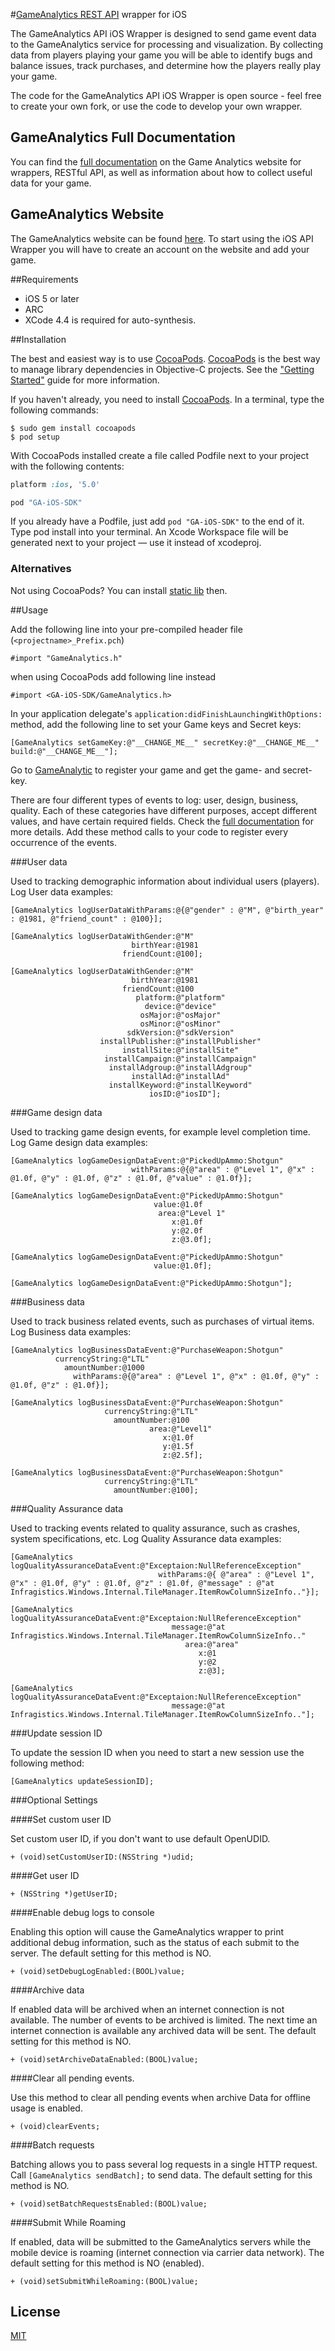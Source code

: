 #[GameAnalytics REST API](http://support.gameanalytics.com/forums/21598176-The-REST-API) wrapper for iOS


The GameAnalytics API iOS Wrapper is designed to send game event data to the GameAnalytics service for processing and visualization. By collecting data from players playing your game you will be able to identify bugs and balance issues, track purchases, and determine how the players really play your game.

The code for the GameAnalytics API iOS Wrapper is open source - feel free to create your own fork, or use the code to develop your own wrapper.

## GameAnalytics Full Documentation

You can find the [full documentation](http://support.gameanalytics.com/forums) on the Game Analytics website for wrappers, RESTful API, as well as information about how to collect useful data for your game.

## GameAnalytics Website

The GameAnalytics website can be found [here](http://www.gameanalytics.com/).
To start using the iOS API Wrapper you will have to create an account on the website and add your game.


##Requirements

- iOS 5 or later
- ARC
- XCode 4.4 is required for auto-synthesis.

##Installation

The best and easiest way is to use [CocoaPods](http://cocoapods.org).
[CocoaPods](http://cocoapods.org) is the best way to manage library dependencies in Objective-C projects.
See the ["Getting Started"](http://cocoapods.org/#get_started) guide for more information.

If you haven't already, you need to install [CocoaPods](http://cocoapods.org).
In a terminal, type the following commands:

	$ sudo gem install cocoapods
	$ pod setup

With CocoaPods installed create a file called Podfile next to your project with the following contents:

```ruby
platform :ios, '5.0'

pod "GA-iOS-SDK"
```

If you already have a Podfile, just add `pod "GA-iOS-SDK"` to the end of it.
Type pod install into your terminal.
An Xcode Workspace file will be generated next to your project — use it instead of xcodeproj.

### Alternatives

Not using CocoaPods?
You can install [static lib](https://github.com/GameAnalytics/GA-iOS-SDK/blob/master/StaticLibInstallation.md) then.

##Usage

Add the following line into your pre-compiled header file (`<projectname>_Prefix.pch`)

    #import "GameAnalytics.h"

when using CocoaPods add following line instead

    #import <GA-iOS-SDK/GameAnalytics.h>

In your application delegate's `application:didFinishLaunchingWithOptions:` method, add the following line to set your Game keys and Secret keys:

    [GameAnalytics setGameKey:@"__CHANGE_ME__" secretKey:@"__CHANGE_ME__" build:@"__CHANGE_ME__"];

Go to [GameAnalytic](http://www.gameanalytics.com) to register your game and get the game- and secret-key.

There are four different types of events to log: user, design, business, quality.
Each of these categories have different purposes, accept different values, and have certain required fields.
Check the [full documentation](http://support.gameanalytics.com/forums) for more details.
Add these method calls to your code to register every occurrence of the events.

###User data

Used to tracking demographic information about individual users (players).
Log User data examples:

    [GameAnalytics logUserDataWithParams:@{@"gender" : @"M", @"birth_year" : @1981, @"friend_count" : @100}];

    [GameAnalytics logUserDataWithGender:@"M"
                               birthYear:@1981
                             friendCount:@100];

    [GameAnalytics logUserDataWithGender:@"M"
                               birthYear:@1981
                             friendCount:@100
                                platform:@"platform"
                                  device:@"device"
                                 osMajor:@"osMajor"
                                 osMinor:@"osMinor"
                              sdkVersion:@"sdkVersion"
                        installPublisher:@"installPublisher"
                             installSite:@"installSite"
                         installCampaign:@"installCampaign"
                          installAdgroup:@"installAdgroup"
                               installAd:@"installAd"
                          installKeyword:@"installKeyword"
                                   iosID:@"iosID"];



###Game design data

Used to tracking game design events, for example level completion time.
Log Game design data examples:

    [GameAnalytics logGameDesignDataEvent:@"PickedUpAmmo:Shotgun"
    						   withParams:@{@"area" : @"Level 1", @"x" : @1.0f, @"y" : @1.0f, @"z" : @1.0f, @"value" : @1.0f}];

    [GameAnalytics logGameDesignDataEvent:@"PickedUpAmmo:Shotgun"
                                    value:@1.0f
                                     area:@"Level 1"
                                        x:@1.0f
                                        y:@2.0f
                                        z:@3.0f];

    [GameAnalytics logGameDesignDataEvent:@"PickedUpAmmo:Shotgun"
                                    value:@1.0f];

    [GameAnalytics logGameDesignDataEvent:@"PickedUpAmmo:Shotgun"];

###Business data

Used to track business related events, such as purchases of virtual items.
Log Business data examples:

    [GameAnalytics logBusinessDataEvent:@"PurchaseWeapon:Shotgun"
              currencyString:@"LTL"
                amountNumber:@1000
                  withParams:@{@"area" : @"Level 1", @"x" : @1.0f, @"y" : @1.0f, @"z" : @1.0f}];

    [GameAnalytics logBusinessDataEvent:@"PurchaseWeapon:Shotgun"
                         currencyString:@"LTL"
                           amountNumber:@100
                                   area:@"Level1"
                                      x:@1.0f
                                      y:@1.5f
                                      z:@2.5f];

    [GameAnalytics logBusinessDataEvent:@"PurchaseWeapon:Shotgun"
                         currencyString:@"LTL"
                           amountNumber:@100];

###Quality Assurance data

Used to tracking events related to quality assurance, such as crashes, system specifications, etc.
Log Quality Assurance data examples:

    [GameAnalytics logQualityAssuranceDataEvent:@"Exceptaion:NullReferenceException"
    								 withParams:@{ @"area" : @"Level 1", @"x" : @1.0f, @"y" : @1.0f, @"z" : @1.0f, @"message" : @"at Infragistics.Windows.Internal.TileManager.ItemRowColumnSizeInfo.."}];

    [GameAnalytics logQualityAssuranceDataEvent:@"Exceptaion:NullReferenceException"
                                        message:@"at Infragistics.Windows.Internal.TileManager.ItemRowColumnSizeInfo.."
                                           area:@"area"
                                              x:@1
                                              y:@2
                                              z:@3];

    [GameAnalytics logQualityAssuranceDataEvent:@"Exceptaion:NullReferenceException"
                                        message:@"at Infragistics.Windows.Internal.TileManager.ItemRowColumnSizeInfo.."];

###Update session ID

To update the session ID when you need to start a new session use the following method:

    [GameAnalytics updateSessionID];


###Optional Settings

####Set custom user ID

Set custom user ID, if you don't want to use default OpenUDID.

	+ (void)setCustomUserID:(NSString *)udid;

####Get user ID

	+ (NSString *)getUserID;

####Enable debug logs to console

Enabling this option will cause the GameAnalytics wrapper to print additional debug information, such as the status of each submit to the server.
The default setting for this method is NO.

	+ (void)setDebugLogEnabled:(BOOL)value;

####Archive data

If enabled data will be archived when an internet connection is not available.
The number of events to be archived is limited.
The next time an internet connection is available any archived data will be sent.
The default setting for this method is NO.

	+ (void)setArchiveDataEnabled:(BOOL)value;

####Clear all pending events.

Use this method to clear all pending events when archive Data for offline usage is enabled.

	+ (void)clearEvents;

####Batch requests

Batching allows you to pass several log requests in a single HTTP request.
Call `[GameAnalytics sendBatch];` to send data.
The default setting for this method is NO.

	+ (void)setBatchRequestsEnabled:(BOOL)value;

####Submit While Roaming

If enabled, data will be submitted to the GameAnalytics servers
while the mobile device is roaming (internet connection via carrier data network).
The default setting for this method is NO (enabled).

	+ (void)setSubmitWhileRoaming:(BOOL)value;

## License

[MIT](http://opensource.org/licenses/MIT)
